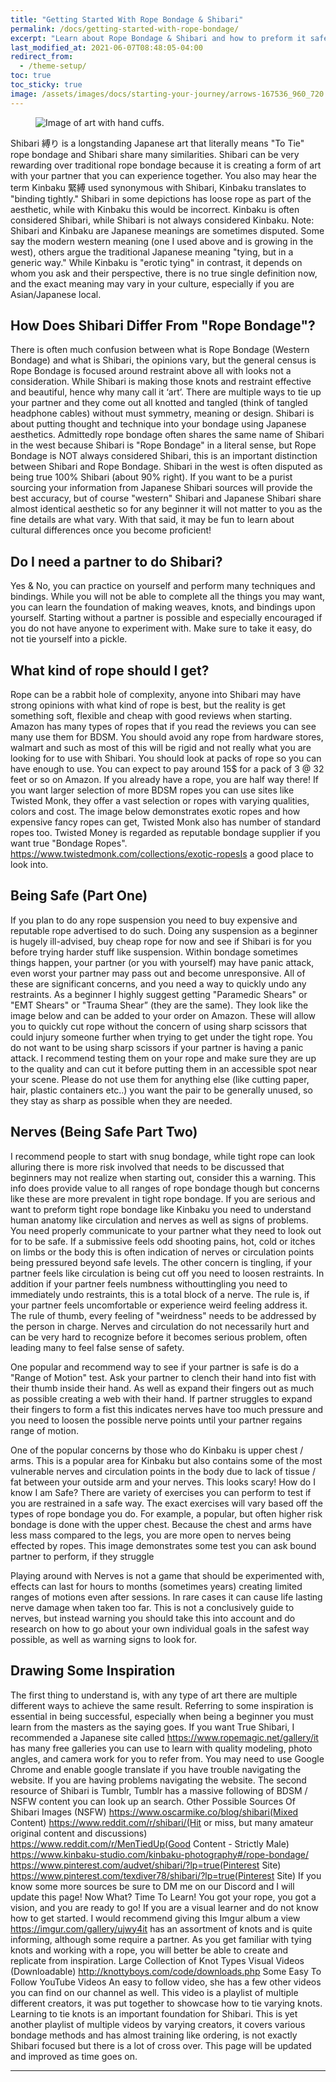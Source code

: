 ```yaml
---
title: "Getting Started With Rope Bondage & Shibari"
permalink: /docs/getting-started-with-rope-bondage/
excerpt: "Learn about Rope Bondage & Shibari and how to preform it safely with this guide."
last_modified_at: 2021-06-07T08:48:05-04:00
redirect_from:
  - /theme-setup/
toc: true
toc_sticky: true
image: /assets/images/docs/starting-your-journey/arrows-167536_960_720.jpg
---
```

<figure>
  <img src="{{ '/assets/images/docs/starting-your-journey/arrows-167536_960_720.jpg' | relative_url }}" alt="Image of art with hand cuffs.">
</figure>
Shibari 縛り is a longstanding Japanese art that literally means "To Tie" rope bondage and Shibari share many similarities. Shibari can be very rewarding over traditional rope bondage because it is creating a form of art with your partner that you can experience together. You also may hear the term Kinbaku 緊縛 used synonymous with Shibari, Kinbaku translates to "binding tightly." Shibari in some depictions has loose rope as part of the aesthetic, while with Kinbaku this would be incorrect. Kinbaku is often considered Shibari, while Shibari is not always considered Kinbaku.
Note: Shibari and Kinbaku are Japanese meanings are sometimes disputed. Some say the modern western meaning (one I used above and is growing in the west), others argue the traditional Japanese meaning "tying, but in a generic way." While Kinbaku is "erotic tying" in contrast, it depends on whom you ask and their perspective, there is no true single definition now, and the exact meaning may vary in your culture, especially if you are Asian/Japanese local.

## How Does Shibari Differ From "Rope Bondage"?
There is often much confusion between what is Rope Bondage (Western Bondage) and what is Shibari, the opinions vary, but the general census is Rope Bondage is focused around restraint above all with looks not a consideration. While Shibari is making those knots and restraint effective and beautiful, hence why many call it ‘art’. There are multiple ways to tie up your partner and they come out all knotted and tangled (think of tangled headphone cables) without must symmetry, meaning or design. Shibari is about putting thought and technique into your bondage using Japanese aesthetics. Admittedly rope bondage often shares the same name of Shibari in the west because Shibari is "Rope Bondage" in a literal sense, but Rope Bondage is NOT always considered Shibari, this is an important distinction between Shibari and Rope Bondage. Shibari in the west is often disputed as being true 100% Shibari (about 90% right). If you want to be a purist sourcing your information from Japanese Shibari sources will provide the best accuracy, but of course "western" Shibari and Japanese Shibari share almost identical aesthetic so for any beginner it will not matter to you as the fine details are what vary. With that said, it may be fun to learn about cultural differences once you become proficient!

## Do I need a partner to do Shibari?
Yes & No, you can practice on yourself and perform many techniques and bindings. While you will not be able to complete all the things you may want, you can learn the foundation of making weaves, knots, and bindings upon yourself. Starting without a partner is possible and especially encouraged if you do not have anyone to experiment with. Make sure to take it easy, do not tie yourself into a pickle.

## What kind of rope should I get?
Rope can be a rabbit hole of complexity, anyone into Shibari may have strong opinions with what kind of rope is best, but the reality is get something soft, flexible and cheap with good reviews when starting. Amazon has many types of ropes that if you read the reviews you can see many use them for BDSM. You should avoid any rope from hardware stores, walmart and such as most of this will be rigid and not really what you are looking for to use with Shibari. You should look at packs of rope so you can have enough to use. You can expect to pay around 15$ for a pack of 3 @ 32 feet or so on Amazon. If you already have a rope, you are half way there!
If you want larger selection of more BDSM ropes you can use sites like Twisted Monk, they offer a vast selection or ropes with varying qualities, colors and cost. The image below demonstrates exotic ropes and how expensive fancy ropes can get, Twisted Monk also has number of standard ropes too. Twisted Money is regarded as reputable bondage supplier if you want true "Bondage Ropes".
https://www.twistedmonk.com/collections/exotic-ropesIs a good place to look into.

## Being Safe (Part One)
If you plan to do any rope suspension you need to buy expensive and reputable rope advertised to do such. Doing any suspension as a beginner is hugely ill-advised, buy cheap rope for now and see if Shibari is for you before trying harder stuff like suspension.
Within bondage sometimes things happen, your partner (or you with yourself) may have panic attack, even worst your partner may pass out and become unresponsive. All of these are significant concerns, and you need a way to quickly undo any restraints. As a beginner I highly suggest getting "Paramedic Shears" or "EMT Shears" or "Trauma Shear” (they are the same). They look like the image below and can be added to your order on Amazon.
These will allow you to quickly cut rope without the concern of using sharp scissors that could injury someone further when trying to get under the tight rope. You do not want to be using sharp scissors if your partner is having a panic attack. I recommend testing them on your rope and make sure they are up to the quality and can cut it before putting them in an accessible spot near your scene. Please do not use them for anything else (like cutting paper, hair, plastic containers etc..) you want the pair to be generally unused, so they stay as sharp as possible when they are needed.

## Nerves (Being Safe Part Two)
I recommend people to start with snug bondage, while tight rope can look alluring there is more risk involved that needs to be discussed that beginners may not realize when starting out, consider this a warning. This info does provide value to all ranges of rope bondage though but concerns like these are more prevalent in tight rope bondage.
If you are serious and want to preform tight rope bondage like Kinbaku you need to understand human anatomy like circulation and nerves as well as signs of problems. You need properly communicate to your partner what they need to look out for to be safe. If a submissive feels odd shooting pains, hot, cold or itches on limbs or the body this is often indication of nerves or circulation points being pressured beyond safe levels. The other concern is tingling, if your partner feels like circulation is being cut off you need to loosen restraints. In addition if your partner feels numbness withouttingling you need to immediately undo restraints, this is a total block of a nerve. The rule is, if your partner feels uncomfortable or experience weird feeling address it.
The rule of thumb, every feeling of "weirdness" needs to be addressed by the person in charge. Nerves and circulation do not necessarily hurt and can be very hard to recognize before it becomes serious problem, often leading many to feel false sense of safety.

One popular and recommend way to see if your partner is safe is do a "Range of Motion" test. Ask your partner to clench their hand into fist with their thumb inside their hand. As well as expand their fingers out as much as possible creating a web with their hand. If partner struggles to expand their fingers to form a fist this indicates nerves have too much pressure and you need to loosen the possible nerve points until your partner regains range of motion.

One of the popular concerns by those who do Kinbaku is upper chest / arms. This is a popular area for Kinbaku but also contains some of the most vulnerable nerves and circulation points in the body due to lack of tissue / fat between your outside arm and your nerves.
This looks scary! How do I know I am Safe?
There are variety of exercises you can perform to test if you are restrained in a safe way. The exact exercises will vary based off the types of rope bondage you do. For example, a popular, but often higher risk bondage is done with the upper chest. Because the chest and arms have less mass compared to the legs, you are more open to nerves being effected by ropes. This image demonstrates some test you can ask bound partner to perform, if they struggle

Playing around with Nerves is not a game that should be experimented with, effects can last for hours to months (sometimes years) creating limited ranges of motions even after sessions. In rare cases it can cause life lasting nerve damage when taken too far. This is not a conclusively guide to nerves, but instead warning you should take this into account and do research on how to go about your own individual goals in the safest way possible, as well as warning signs to look for.

## Drawing Some Inspiration
The first thing to understand is, with any type of art there are multiple different ways to achieve the same result. Referring to some inspiration is essential in being successful, especially when being a beginner you must learn from the masters as the saying goes. If you want True Shibari, I recommended a Japanese site called https://www.ropemagic.net/gallery/it has many free galleries you can use to learn with quality modeling, photo angles, and camera work for you to refer from. You may need to use Google Chrome and enable google translate if you have trouble navigating the website.
If you are having problems navigating the website. The second resource of Shibari is Tumblr, Tumblr has a massive following of BDSM / NSFW content you can look up an search.
Other Possible Sources Of Shibari Images (NSFW)
https://www.oscarmike.co/blog/shibari(Mixed Content)
https://www.reddit.com/r/shibari/(Hit or miss, but many amateur original content and discussions)
https://www.reddit.com/r/MenTiedUp(Good Content - Strictly Male)
https://www.kinbaku-studio.com/kinbaku-photography#/rope-bondage/
https://www.pinterest.com/audvet/shibari/?lp=true(Pinterest Site)
https://www.pinterest.com/texdiver78/shibari/?lp=true(Pinterest Site)
If you know some more sources be sure to DM me on our Discord and I will update this page!
Now What? Time To Learn!
You got your rope, you got a vision, and you are ready to go! If you are a visual learner and do not know how to get started. I would recommend giving this Imgur album a view https://imgur.com/gallery/ujwy4it has an assortment of knots and is quite informing, although some require a partner. As you get familiar with tying knots and working with a rope, you will better be able to create and replicate from inspiration.
Large Collection of Knot Types Visual Videos (Downloadable)
http://knottyboys.com/code/downloads.php
Some Easy To Follow YouTube Videos
An easy to follow video, she has a few other videos you can find on our channel as well.
This video is a playlist of multiple different creators, it was put together to showcase how to tie varying knots. Learning to tie knots is an important foundation for Shibari.
This is yet another playlist of multiple videos by varying creators, it covers various bondage methods and has almost training like ordering, is not exactly Shibari focused but there is a lot of cross over.
This page will be updated and improved as time goes on.



---

